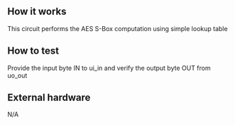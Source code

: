 <!---

This file is used to generate your project datasheet. Please fill in the information below and delete any unused
sections.

You can also include images in this folder and reference them in the markdown. Each image must be less than
512 kb in size, and the combined size of all images must be less than 1 MB.
-->

## How it works

This circuit performs the AES S-Box computation using simple lookup table

## How to test

Provide the input byte IN to ui_in and verify the output byte OUT from uo_out

## External hardware

N/A
